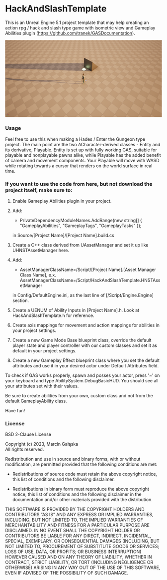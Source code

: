 # HackAndSlashTemplate
This is an Unreal Engine 5.1 project template that may help creating an action rpg / hack and slash type game with isometric view and Gameplay Abilities plugin (https://github.com/tranek/GASDocumentation).

![Screenshot](banner.png)

### Usage
Feel free to use this when making a Hades / Enter the Gungeon type project.
The main point are the two ACharacter-derived classes - Entity and its derivative, Playable. Entity is set up with fully working GAS, suitable for playable and nonplayable pawns alike, while Playable has the added benefit of camera and movement components. Your Playable will move with WASD while rotating towards a cursor that renders on the world surface in real time.

### If you want to use the code from here, but not download the project itself, make sure to:
1. Enable Gameplay Abilities plugin in your project.
2. Add: <br>
	- PrivateDependencyModuleNames.AddRange(new string[] { "GameplayAbilities", "GameplayTags", "GameplayTasks" });
 
	in Source/[Project Name]/[Project Name].build.cs
3. Create a C++ class derived from UAssetManager and set it up like UHNSTAssetManager here.
4. Add: <br>
	- AssetManagerClassName=/Script/[Project Name].[Asset Manager Class Name], e.x. AssetManagerClassName=/Script/HackAndSlashTemplate.HNSTAssetManager
 
	in Config/DefaultEngine.ini, as the last line of [/Script/Engine.Engine] section.
5. Create a UENUM of Ability Inputs in [Project Name].h. Look at HackAndSlashTemplate.h for reference.
6. Create axis mappings for movement and action mappings for abilities in your project settings.
7. Create a new Game Mode Base blueprint class, override the default player state and player controller with our custom classes and set it as default in your project settings.
8. Create a new Gameplay Effect blueprint class where you set the default attributes and use it in your desired actor under Default Attributes field.

To check if GAS works properly, spawn and posses your actor, press '~' on your keyboard and type AbilitySystem.DebugBasicHUD. You should see all your attributes set with their values.

Be sure to create abilities from your own, custom class and not from the default GameplayAbility class.

Have fun!

### License

BSD 2-Clause License

Copyright (c) 2023, Marcin Gałąska <br>
All rights reserved.

Redistribution and use in source and binary forms, with or without
modification, are permitted provided that the following conditions are met:

* Redistributions of source code must retain the above copyright notice, this
  list of conditions and the following disclaimer.

* Redistributions in binary form must reproduce the above copyright notice,
  this list of conditions and the following disclaimer in the documentation
  and/or other materials provided with the distribution.

THIS SOFTWARE IS PROVIDED BY THE COPYRIGHT HOLDERS AND CONTRIBUTORS “AS IS” AND ANY EXPRESS OR IMPLIED WARRANTIES, INCLUDING, BUT NOT LIMITED TO, THE IMPLIED WARRANTIES OF MERCHANTABILITY AND FITNESS FOR A PARTICULAR PURPOSE ARE DISCLAIMED. IN NO EVENT SHALL THE COPYRIGHT HOLDER OR CONTRIBUTORS BE LIABLE FOR ANY DIRECT, INDIRECT, INCIDENTAL, SPECIAL, EXEMPLARY, OR CONSEQUENTIAL DAMAGES (INCLUDING, BUT NOT LIMITED TO, PROCUREMENT OF SUBSTITUTE GOODS OR SERVICES; LOSS OF USE, DATA, OR PROFITS; OR BUSINESS INTERRUPTION) HOWEVER CAUSED AND ON ANY THEORY OF LIABILITY, WHETHER IN CONTRACT, STRICT LIABILITY, OR TORT (INCLUDING NEGLIGENCE OR OTHERWISE) ARISING IN ANY WAY OUT OF THE USE OF THIS SOFTWARE, EVEN IF ADVISED OF THE POSSIBILITY OF SUCH DAMAGE.
